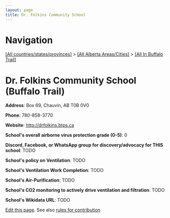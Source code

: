 ```yaml
---
layout: page
title: Dr. Folkins Community School
---
```

# Navigation

[[All countries/states/provinces]](../../..) > [[All Alberta Areas/Cities]](../..) > [[All In Buffalo Trail]](..)

# Dr. Folkins Community School (Buffalo Trail)

**Address**: Box 69, Chauvin, AB T0B 0V0

**Phone**: 780-858-3770

**Website**: <http://drfolkins.btps.ca>

**School's overall airborne virus protection grade (0-5)**: 0

**Discord, Facebook, or WhatsApp group for discovery/advocacy for THIS school**: TODO

**School's policy on Ventilation**: TODO

**School's Ventilation Work Completion**: TODO

**School's Air-Purification**: TODO

**School's CO2 monitoring to actively drive ventilation and filtration**: TODO

**School's Wikidata URL**: TODO


[Edit this page](https://github.com/ventilate-schools/AB/edit/main/./Buffalo_Trail/Dr._Folkins_Community_School.md). See also [rules for contribution](../../../contribution-rules/)